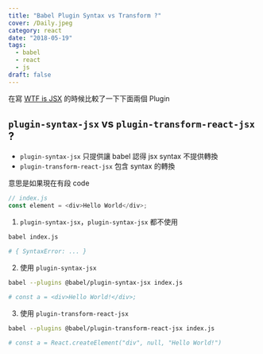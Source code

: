 ```yaml
---
title: "Babel Plugin Syntax vs Transform ?"
cover: /Daily.jpeg
category: react
date: "2018-05-19"
tags:
  - babel
  - react
  - js
draft: false
---
```


在寫 [WTF is JSX](/2018-05-19/) 的時候比較了一下下面兩個 Plugin

## `plugin-syntax-jsx` vs `plugin-transform-react-jsx` ?

- `plugin-syntax-jsx` 只提供讓 babel 認得 jsx syntax 不提供轉換
- `plugin-transform-react-jsx` 包含 syntax 的轉換

意思是如果現在有段 code

```js
// index.js
const element = <div>Hello World</div>;
```

1. `plugin-syntax-jsx`，`plugin-syntax-jsx` 都不使用

```sh
babel index.js

# { SyntaxError: ... }
```

2. 使用 `plugin-syntax-jsx`

```sh
babel --plugins @babel/plugin-syntax-jsx index.js

# const a = <div>Hello World!</div>;
```

3. 使用 `plugin-transform-react-jsx`

```sh
babel --plugins @babel/plugin-transform-react-jsx index.js

# const a = React.createElement("div", null, "Hello World!")
```
